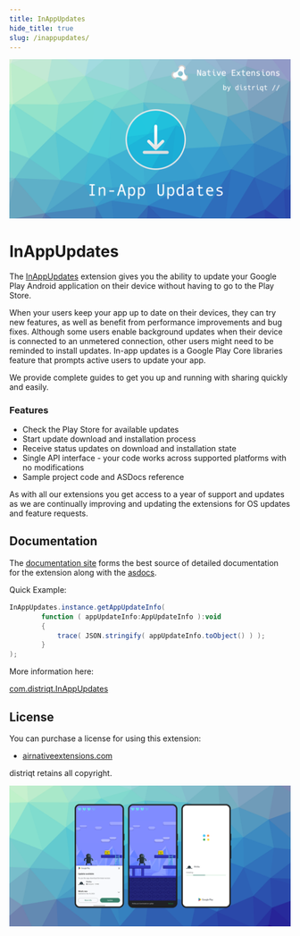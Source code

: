 ```yaml
---
title: InAppUpdates
hide_title: true
slug: /inappupdates/
---
```


![](images/hero.png)

# InAppUpdates

The [InAppUpdates](https://airnativeextensions.com/extension/com.distriqt.InAppUpdates) extension gives you the ability to update 
your Google Play Android application on their device without having to go to the Play Store.

When your users keep your app up to date on their devices, they can try new features, as well as benefit from performance improvements and bug fixes. Although some users enable background updates when their device is connected to an unmetered connection, other users might need to be reminded to install updates. In-app updates is a Google Play Core libraries feature that prompts active users to update your app.

We provide complete guides to get you up and running with sharing quickly and easily.


### Features

- Check the Play Store for available updates 
- Start update download and installation process
- Receive status updates on download and installation state 
- Single API interface - your code works across supported platforms with no modifications
- Sample project code and ASDocs reference

As with all our extensions you get access to a year of support and updates as we are 
continually improving and updating the extensions for OS updates and feature requests.



## Documentation

The [documentation site](https://docs.airnativeextensions.com/docs/inappupdates) forms the best source of detailed documentation for the extension along with the [asdocs](https://docs.airnativeextensions.com/asdocs/inappupdates). 

Quick Example: 

```actionscript title="AIR"
InAppUpdates.instance.getAppUpdateInfo(
        function ( appUpdateInfo:AppUpdateInfo ):void
        {
            trace( JSON.stringify( appUpdateInfo.toObject() ) );
        }
);
```

More information here: 

[com.distriqt.InAppUpdates](https://airnativeextensions.com/extension/com.distriqt.InAppUpdates)


## License

You can purchase a license for using this extension:

- [airnativeextensions.com](https://airnativeextensions.com/)


distriqt retains all copyright.


![](images/promo.png)



